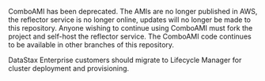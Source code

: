 ComboAMI has been deprecated. The AMIs are no longer published in AWS, the
reflector service is no longer online, updates will no longer be made to
this repository. Anyone wishing to continue using ComboAMI must fork the
project and self-host the reflector service. The ComboAMI code continues to
be available in other branches of this repository.

DataStax Enterprise customers should migrate to Lifecycle Manager for cluster
deployment and provisioning.
